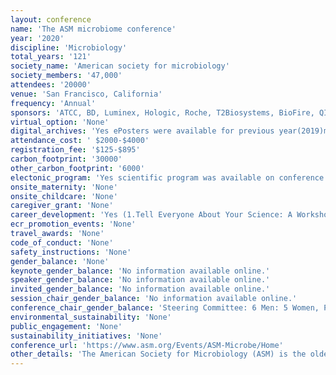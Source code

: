 ```yaml
---
layout: conference 
name: 'The ASM microbiome conference'
year: '2020'
discipline: 'Microbiology'
total_years: '121'
society_name: 'American society for microbiology'
society_members: '47,000'
attendees: '20000'
venue: 'San Francisco, California'
frequency: 'Annual'
sponsors: 'ATCC, BD, Luminex, Hologic, Roche, T2Biosystems, BioFire, QIAGENE, Astellas'
virtual_option: 'None'
digital_archives: 'Yes ePosters were available for previous year(2019)meeting only. Recorded sessioin for previous meetings (e.g. 2019) was available at a price ($340-$540).'
attendance_cost: ' $2000-$4000'
registration_fee: '$125-$895'
carbon_footprint: '30000'
other_carbon_footprint: '6000'
electonic_program: 'Yes scientific program was available on conference website by Day and by Track.'
onsite_maternity: 'None'
onsite_childcare: 'None'
caregiver_grant: 'None'
career_development: 'Yes (1.Tell Everyone About Your Science: A Workshop in Communicating to Friends, Family, and Legislators.  2.A Hands-on Workshop on Science Education Research)'
ecr_promotion_events: 'None'
travel_awards: 'None'
code_of_conduct: 'None'
safety_instructions: 'None'
gender_balance: 'None'
keynote_gender_balance: 'No information available online.'
speaker_gender_balance: 'No information available online.'
invited_gender_balance: 'No information available online.'
session_chair_gender_balance: 'No information available online.'
conference_chair_gender_balance: 'Steering Committee: 6 Men: 5 Women, Program Committee: 24 Women: 17 Men'
environmental_sustainability: 'None'
public_engagement: 'None'
sustainability_initiatives: 'None'
conference_url: 'https://www.asm.org/Events/ASM-Microbe/Home'
other_details: 'The American Society for Microbiology (ASM) is the oldest and largest single life science membership organization in the world. Membership has grown from 59 scientists in 1899 to more than 47,000 members today, with more than one third located outside the United States. The members represent 26 disciplines of microbiological specialization plus a division for microbiology educators. '
---
```

